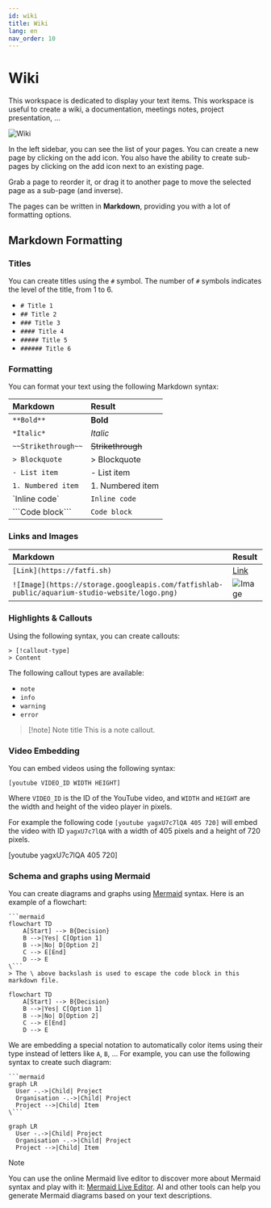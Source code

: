 ```yaml
---
id: wiki
title: Wiki
lang: en
nav_order: 10
---
```


# Wiki

This workspace is dedicated to display your text items. This workspace is useful to create a wiki, a documentation, meetings notes, project presentation, ...

![Wiki](/_medias/screenshots/wiki.webp)

In the left sidebar, you can see the list of your pages. You can create a new page by clicking on the <span class="aq-icon">add</span> icon. You also have the ability to create sub-pages by clicking on the <span class="aq-icon">add</span> icon next to an existing page.

Grab a page to reorder it, or drag it to another page to move the selected page as a sub-page (and inverse).

The pages can be written in **Markdown**, providing you with a lot of formatting options.

## Markdown Formatting

### Titles

You can create titles using the `#` symbol. The number of `#` symbols indicates the level of the title, from 1 to 6.

- `# Title 1`
- `## Title 2`
- `### Title 3`
- `#### Title 4`
- `##### Title 5`
- `###### Title 6`

### Formatting

You can format your text using the following Markdown syntax:

| Markdown | Result |
| :-------- | :------ |
| `**Bold**` | **Bold** |
| `*Italic*` | *Italic* |
| `~~Strikethrough~~` | ~~Strikethrough~~ |
| `> Blockquote` | > Blockquote |
| `- List item` | - List item |
| `1. Numbered item` | 1. Numbered item |
| \`Inline code` | `Inline code` |
| \```Code block``` | ```Code block``` |

### Links and Images


| Markdown | Result |
| :------- |  :----- |
| `[Link](https://fatfi.sh)` | [Link](https://fatfi.sh) |
| `![Image](https://storage.googleapis.com/fatfishlab-public/aquarium-studio-website/logo.png)` | ![Image](https://storage.googleapis.com/fatfishlab-public/aquarium-studio-website/logo.png) |

### Highlights & Callouts

Using the following syntax, you can create callouts:

```
> [!callout-type]
> Content
```

The following callout types are available:

- `note`
- `info`
- `warning`
- `error`

> [!note] Note title
> This is a note callout.

### Video Embedding

You can embed videos using the following syntax:

```
[youtube VIDEO_ID WIDTH HEIGHT]
```

Where `VIDEO_ID` is the ID of the YouTube video, and `WIDTH` and `HEIGHT` are the width and height of the video player in pixels.

For example the following code `[youtube yagxU7c7lQA 405 720]` will embed the video with ID `yagxU7c7lQA` with a width of 405 pixels and a height of 720 pixels.

[youtube yagxU7c7lQA 405 720]


### Schema and graphs using Mermaid

You can create diagrams and graphs using [Mermaid](https://mermaid.js.org/) syntax. Here is an example of a flowchart:

```
```mermaid
flowchart TD
    A[Start] --> B{Decision}
    B -->|Yes| C[Option 1]
    B -->|No| D[Option 2]
    C --> E[End]
    D --> E
\```
> The \ above backslash is used to escape the code block in this markdown file.
```

```mermaid
flowchart TD
    A[Start] --> B{Decision}
    B -->|Yes| C[Option 1]
    B -->|No| D[Option 2]
    C --> E[End]
    D --> E
```

We are embedding a special notation to automatically color items using their type instead of letters like `A`, `B`, ...
For example, you can use the following syntax to create such diagram:


```
```mermaid
graph LR
  User -.->|Child| Project
  Organisation -.->|Child| Project
  Project -->|Child| Item
\```
```

```mermaid
graph LR
  User -.->|Child| Project
  Organisation -.->|Child| Project
  Project -->|Child| Item
```

> [!note]
> You can use the online Mermaid live editor to discover more about Mermaid syntax and play with it: [Mermaid Live Editor](https://mermaid.live). AI and other tools can help you generate Mermaid diagrams based on your text descriptions.
